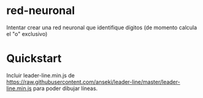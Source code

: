 # red-neuronal

Intentar crear una red neuronal que identifique dígitos (de momento calcula el "o" exclusivo)

# Quickstart

Incluir leader-line.min.js de https://raw.githubusercontent.com/anseki/leader-line/master/leader-line.min.js para poder dibujar líneas.